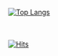 



[![Top Langs](https://github-readme-stats.vercel.app/api/top-langs/?username=PlagDoctor&layout=compact&langs_count=10)](https://github.com/anuraghazra/github-readme-stats)<br>

<br><br>
[![Hits](https://hits.seeyoufarm.com/api/count/incr/badge.svg?url=https%3A%2F%2Fgithub.com%2FPlagDoctor&count_bg=%2379C83D&title_bg=%23555555&icon=&icon_color=%23E7E7E7&title=hits&edge_flat=false)](https://hits.seeyoufarm.com)
